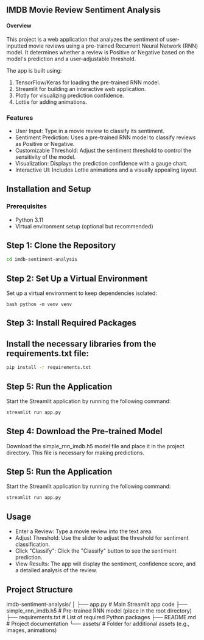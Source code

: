 ## IMDB Movie Review Sentiment Analysis

#### Overview
This project is a web application that analyzes the sentiment of user-inputted movie reviews using a pre-trained Recurrent Neural Network (RNN) model. It determines whether a review is Positive or Negative based on the model's prediction and a user-adjustable threshold.

The app is built using:

1. TensorFlow/Keras for loading the pre-trained RNN model.
2. Streamlit for building an interactive web application.
3. Plotly for visualizing prediction confidence.
4. Lottie for adding animations.

### Features
- User Input: Type in a movie review to classify its sentiment.
- Sentiment Prediction: Uses a pre-trained RNN model to classify reviews as Positive or Negative.
- Customizable Threshold: Adjust the sentiment threshold to control the sensitivity of the model.
- Visualization: Displays the prediction confidence with a gauge chart.
- Interactive UI: Includes Lottie animations and a visually appealing layout.

## Installation and Setup
### Prerequisites
- Python 3.11
- Virtual environment setup (optional but recommended)

## Step 1: Clone the Repository

``` bash git clone https://github.com/sm0311/imdb-sentiment-analysis.git
cd imdb-sentiment-analysis

```

## Step 2: Set Up a Virtual Environment
Set up a virtual environment to keep dependencies isolated:

``` bash python -m venv venv ```

## Step 3: Install Required Packages

## Install the necessary libraries from the requirements.txt file:

``` bash
pip install -r requirements.txt

```

## Step 5: Run the Application
Start the Streamlit application by running the following command:

``` bash
streamlit run app.py

```

## Step 4: Download the Pre-trained Model

Download the simple_rnn_imdb.h5 model file and place it in the project directory. This file is necessary for making predictions.

## Step 5: Run the Application
Start the Streamlit application by running the following command:

``` bash
streamlit run app.py 
```

## Usage
- Enter a Review: Type a movie review into the text area.
- Adjust Threshold: Use the slider to adjust the threshold for sentiment classification.
- Click "Classify": Click the "Classify" button to see the sentiment prediction.
- View Results: The app will display the sentiment, confidence score, and a detailed analysis of the review.

## Project Structure

imdb-sentiment-analysis/
│
├── app.py                 # Main Streamlit app code
├── simple_rnn_imdb.h5     # Pre-trained RNN model (place in the root directory)
├── requirements.txt       # List of required Python packages
├── README.md              # Project documentation
└── assets/                # Folder for additional assets (e.g., images, animations)
